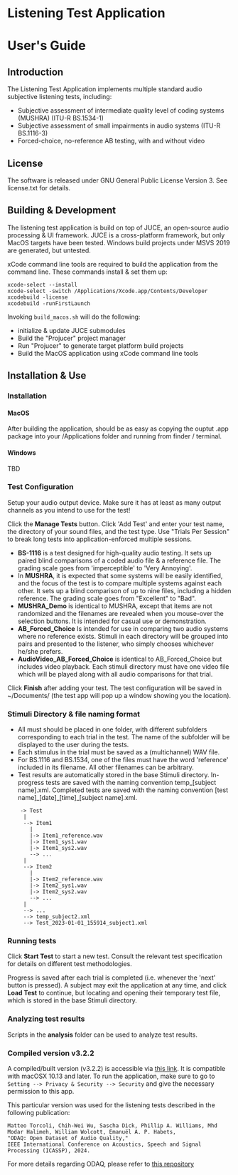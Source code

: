 # Listening Test Application
# User's Guide

## Introduction
The Listening Test Application implements multiple standard audio subjective listening tests, including:

* Subjective assessment of intermediate quality level of coding systems (MUSHRA) (ITU-R BS.1534-1)
* Subjective assessment of small impairments in audio systems (ITU-R BS.1116-3)
* Forced-choice, no-reference AB testing, with and without video

## License
The software is released under GNU General Public License Version 3.  See license.txt for details.

## Building & Development

The listening test application is build on top of JUCE, an open-source audio processing & UI framework.  JUCE is a cross-platform framework, but only MacOS targets have been tested.  Windows build projects under MSVS 2019 are generated, but untested.

xCode command line tools are required to build the application from the command line.  These commands install & set them up:

```
xcode-select --install
xcode-select -switch /Applications/Xcode.app/Contents/Developer
xcodebuild -license
xcodebuild -runFirstLaunch
```

Invoking `build_macos.sh` will do the following:
* initialize & update JUCE submodules
* Build the "Projucer" project manager
* Run "Projucer" to generate target platform build projects
* Build the MacOS application using xCode command line tools

## Installation & Use

### Installation

#### MacOS

After building the application, should be as easy as copying the ouptut .app package into your /Applications folder and running from finder / terminal.

#### Windows

TBD

### Test Configuration
Setup your audio output device.  Make sure it has at least as many output channels as you intend to use for the test!

Click the **Manage Tests** button.  Click 'Add Test' and enter your test name, the directory of your sound files, and the test type.  Use "Trials Per Session" to break long tests into application-enforced multiple sessions.

- **BS-1116** is a test designed for high-quality audio testing.  It sets up paired blind comparisons of a coded audio file & a reference file.  The grading scale goes from 'imperceptible' to 'Very Annoying'.
- In **MUSHRA**, it is expected that some systems will be easily identified, and the focus of the test is to compare multiple systems against each other.  It sets up a blind comparison of up to nine files, including a hidden reference.  The grading scale goes from "Excellent" to "Bad".
- **MUSHRA_Demo** is identical to MUSHRA, except that items are not randomized and the filenames are revealed when you mouse-over the selection buttons.  It is intended for casual use or demonstration.
- **AB_Forced_Choice** Is intended for use in comparing two audio systems where no reference exists.  Stimuli in each directory will be grouped into pairs and presented to the listener, who simply chooses whichever he/she prefers.
- **AudioVideo_AB_Forced_Choice** is identical to AB_Forced_Choice but includes video playback.  Each stimuli directory must have one video file which will be played along with all audio comparisons for that trial.

Click **Finish** after adding your test.  The test configuration will be saved in ~/Documents/  (the test app will pop up a window showing you the location).

### Stimuli Directory & file naming format
* All must should be placed in one folder, with different subfolders corresponding to each trial in the test. The name of the subfolder will be displayed to the user during the tests.
* Each stimulus in the trial must be saved as a (multichannel) WAV file.
* For BS.1116 and BS.1534, one of the files must have the word 'reference' included in its filename. All other filenames can be arbitrary.
* Test results are automatically stored in the base Stimuli directory.  In-progress tests are saved with the naming convention temp\_[subject name].xml.  Completed tests are saved with the naming convention [test name]\_[date]\_[time]\_[subject name].xml.

```
    -> Test
     |
     --> Item1
       |
       |-> Item1_reference.wav
       |-> Item1_sys1.wav
       |-> Item1_sys2.wav
       --> ...
     |
     --> Item2
       |
       |-> Item2_reference.wav
       |-> Item2_sys1.wav
       |-> Item2_sys2.wav
       --> ...
     |
     --> ...
     --> temp_subject2.xml
     --> Test_2023-01-01_155914_subject1.xml
```

### Running tests

Click **Start Test** to start a new test.  Consult the relevant test specification for details on different test methodologies.

Progress is saved after each trial is completed (i.e. whenever the 'next' button is pressed).  A subject may exit the application at any time, and click **Load Test** to continue, but locating and opening their temporary test file, which is stored in the base Stimuli directory.

### Analyzing test results
Scripts in the **analysis** folder can be used to analyze test results.

### Compiled version v3.2.2
A compiled/built version (v3.2.2) is accessible via [this link](https://drive.google.com/drive/folders/1uW8JYcrLkr-_PBTn8PnhfMEFn35G1jyl?usp=sharing). It is compatible with macOSX 10.13 and later. To run the application, make sure to go to `Setting --> Privacy & Security --> Security` and give the necessary permission to this app.

This particular version was used for the listening tests described in the following publication:
```
Matteo Torcoli, Chih-Wei Wu, Sascha Dick, Phillip A. Williams, Mhd Modar Halimeh, William Wolcott, Emanuël A. P. Habets, 
"ODAQ: Open Dataset of Audio Quality," 
IEEE International Conference on Acoustics, Speech and Signal Processing (ICASSP), 2024.
```
For more details regarding ODAQ, please refer to [this repository](https://github.com/Fraunhofer-IIS/ODAQ/)
